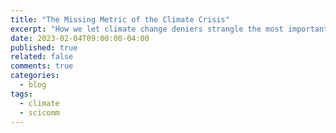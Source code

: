 ```yaml
---
title: "The Missing Metric of the Climate Crisis"
excerpt: "How we let climate change deniers strangle the most important dialogue of our lives"
date: 2023-02-04T09:00:00-04:00
published: true
related: false
comments: true
categories:
  - blog
tags:
  - climate
  - scicomm
---
```






